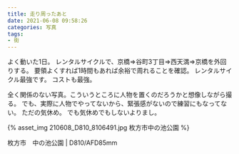 ```yaml
---
title: 走り周ったあと
date: 2021-06-08 09:58:26
categories: 写真
tags:
- 街
---
```


よく動いた1日。
レンタルサイクルで、京橋=>谷町3丁目=>西天満=>京橋を外回りする。
要領よくすれば1時間もあれば余裕で周れることを確認。
レンタルサイクル最強です。
コストも最強。

全く関係のない写真。こういうところに人物を置くのだろうかと想像しながら撮る。
でも、実際に人物でやってないから、緊張感がないので練習にもなってない。
ただの気休め。
でも気休めでもしないよりまし。

{% asset_img 210608_D810_8106491.jpg 枚方市中の池公園 %}

枚方市　中の池公園 | D810/AFD85mm